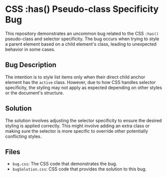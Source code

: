 # CSS :has() Pseudo-class Specificity Bug

This repository demonstrates an uncommon bug related to the CSS `:has()` pseudo-class and selector specificity. The bug occurs when trying to style a parent element based on a child element's class, leading to unexpected behavior in some cases.

## Bug Description
The intention is to style list items only when their direct child anchor element has the `active` class. However, due to how CSS handles selector specificity, the styling may not apply as expected depending on other styles or the document's structure.

## Solution
The solution involves adjusting the selector specificity to ensure the desired styling is applied correctly. This might involve adding an extra class or making sure the selector is more specific to override other potentially conflicting styles.

## Files
- `bug.css`: The CSS code that demonstrates the bug.
- `bugSolution.css`: CSS code that provides the solution to this bug.